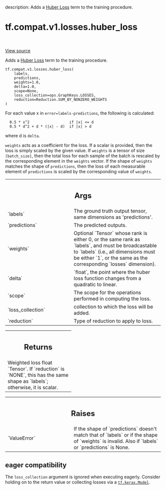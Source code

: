 description: Adds a [Huber Loss](https://en.wikipedia.org/wiki/Huber_loss) term to the training procedure.

<div itemscope itemtype="http://developers.google.com/ReferenceObject">
<meta itemprop="name" content="tf.compat.v1.losses.huber_loss" />
<meta itemprop="path" content="Stable" />
</div>

# tf.compat.v1.losses.huber_loss

<!-- Insert buttons and diff -->

<table class="tfo-notebook-buttons tfo-api nocontent" align="left">

</table>

<a target="_blank" class="external" href="/code/stable/tensorflow/python/ops/losses/losses_impl.py">View source</a>



Adds a [Huber Loss](https://en.wikipedia.org/wiki/Huber_loss) term to the training procedure.

<pre class="devsite-click-to-copy prettyprint lang-py tfo-signature-link">
<code>tf.compat.v1.losses.huber_loss(
    labels,
    predictions,
    weights=1.0,
    delta=1.0,
    scope=None,
    loss_collection=ops.GraphKeys.LOSSES,
    reduction=Reduction.SUM_BY_NONZERO_WEIGHTS
)
</code></pre>



<!-- Placeholder for "Used in" -->

For each value x in `error=labels-predictions`, the following is calculated:

```
  0.5 * x^2                  if |x| <= d
  0.5 * d^2 + d * (|x| - d)  if |x| > d
```

where d is `delta`.

`weights` acts as a coefficient for the loss. If a scalar is provided, then
the loss is simply scaled by the given value. If `weights` is a tensor of size
`[batch_size]`, then the total loss for each sample of the batch is rescaled
by the corresponding element in the `weights` vector. If the shape of
`weights` matches the shape of `predictions`, then the loss of each
measurable element of `predictions` is scaled by the corresponding value of
`weights`.

<!-- Tabular view -->
 <table class="responsive fixed orange">
<colgroup><col width="214px"><col></colgroup>
<tr><th colspan="2"><h2 class="add-link">Args</h2></th></tr>

<tr>
<td>
`labels`
</td>
<td>
The ground truth output tensor, same dimensions as 'predictions'.
</td>
</tr><tr>
<td>
`predictions`
</td>
<td>
The predicted outputs.
</td>
</tr><tr>
<td>
`weights`
</td>
<td>
Optional `Tensor` whose rank is either 0, or the same rank as
`labels`, and must be broadcastable to `labels` (i.e., all dimensions must
be either `1`, or the same as the corresponding `losses` dimension).
</td>
</tr><tr>
<td>
`delta`
</td>
<td>
`float`, the point where the huber loss function changes from a
quadratic to linear.
</td>
</tr><tr>
<td>
`scope`
</td>
<td>
The scope for the operations performed in computing the loss.
</td>
</tr><tr>
<td>
`loss_collection`
</td>
<td>
collection to which the loss will be added.
</td>
</tr><tr>
<td>
`reduction`
</td>
<td>
Type of reduction to apply to loss.
</td>
</tr>
</table>



<!-- Tabular view -->
 <table class="responsive fixed orange">
<colgroup><col width="214px"><col></colgroup>
<tr><th colspan="2"><h2 class="add-link">Returns</h2></th></tr>
<tr class="alt">
<td colspan="2">
Weighted loss float `Tensor`. If `reduction` is `NONE`, this has the same
shape as `labels`; otherwise, it is scalar.
</td>
</tr>

</table>



<!-- Tabular view -->
 <table class="responsive fixed orange">
<colgroup><col width="214px"><col></colgroup>
<tr><th colspan="2"><h2 class="add-link">Raises</h2></th></tr>

<tr>
<td>
`ValueError`
</td>
<td>
If the shape of `predictions` doesn't match that of `labels` or
 if the shape of `weights` is invalid.  Also if `labels` or
`predictions` is None.
</td>
</tr>
</table>




 <section><devsite-expandable expanded>
 <h2 class="showalways">eager compatibility</h2>

The `loss_collection` argument is ignored when executing eagerly. Consider
holding on to the return value or collecting losses via a <a href="../../../../tf/keras/Model.md"><code>tf.keras.Model</code></a>.


 </devsite-expandable></section>

